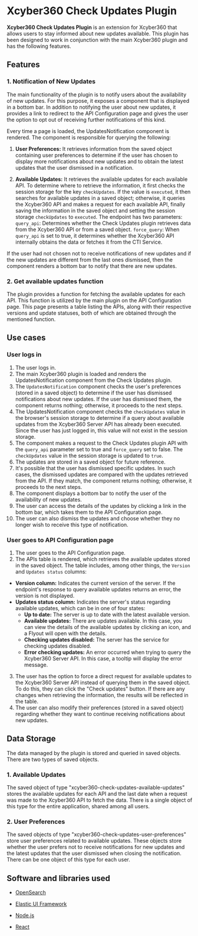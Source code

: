 # Xcyber360 Check Updates Plugin

**Xcyber360 Check Updates Plugin** is an extension for Xcyber360 that allows users to stay informed about new updates available. This plugin has been designed to work in conjunction with the main Xcyber360 plugin and has the following features.

## Features

### 1. Notification of New Updates

The main functionality of the plugin is to notify users about the availability of new updates. For this purpose, it exposes a component that is displayed in a bottom bar. In addition to notifying the user about new updates, it provides a link to redirect to the API Configuration page and gives the user the option to opt out of receiving further notifications of this kind.

Every time a page is loaded, the UpdatesNotification component is rendered. The component is responsible for querying the following:

1.  **User Preferences:** It retrieves information from the saved object containing user preferences to determine if the user has chosen to display more notifications about new updates and to obtain the latest updates that the user dismissed in a notification.

2.  **Available Updates:** It retrieves the available updates for each available API. To determine where to retrieve the information, it first checks the session storage for the key `checkUpdates`. If the value is `executed`, it then searches for available updates in a saved object; otherwise, it queries the Xcyber360 API and makes a request for each available API, finally saving the information in the saved object and setting the session storage `checkUpdates` to `executed`.
    The endpoint has two parameters:
    `query_api`: Determines whether the Check Updates plugin retrieves data from the Xcyber360 API or from a saved object.
    `force_query`: When `query_api` is set to true, it determines whether the Xcyber360 API internally obtains the data or fetches it from the CTI Service.

If the user had not chosen not to receive notifications of new updates and if the new updates are different from the last ones dismissed, then the component renders a bottom bar to notify that there are new updates.

### 2. Get available updates function

The plugin provides a function for fetching the available updates for each API. This function is utilized by the main plugin on the API Configuration page. This page presents a table listing the APIs, along with their respective versions and update statuses, both of which are obtained through the mentioned function.

## Use cases

### User logs in

1.  The user logs in.
2.  The main Xcyber360 plugin is loaded and renders the UpdatesNotification component from the Check Updates plugin.
3.  The `UpdatesNotification` component checks the user's preferences (stored in a saved object) to determine if the user has dismissed notifications about new updates. If the user has dismissed them, the component returns nothing; otherwise, it proceeds to the next steps.
4.  The UpdatesNotification component checks the `checkUpdates` value in the browser's session storage to determine if a query about available updates from the Xcyber360 Server API has already been executed. Since the user has just logged in, this value will not exist in the session storage.
5.  The component makes a request to the Check Updates plugin API with the `query_api` parameter set to true and `force_query` set to false. The `checkUpdates` value in the session storage is updated to `true`.
6.  The updates are stored in a saved object for future reference.
7.  It's possible that the user has dismissed specific updates. In such cases, the dismissed updates are compared with the updates retrieved from the API. If they match, the component returns nothing; otherwise, it proceeds to the next steps.
8.  The component displays a bottom bar to notify the user of the availability of new updates.
9.  The user can access the details of the updates by clicking a link in the bottom bar, which takes them to the API Configuration page.
10. The user can also dismiss the updates and choose whether they no longer wish to receive this type of notification.

### User goes to API Configuration page

1. The user goes to the API Configuration page.
2. The APIs table is rendered, which retrieves the available updates stored in the saved object. The table includes, among other things, the `Version` and `Updates status` columns:

- **Version column:** Indicates the current version of the server. If the endpoint's response to query available updates returns an error, the version is not displayed.
- **Updates status column:** Indicates the server's status regarding available updates, which can be in one of four states:
  - **Up to date:** The server is up to date with the latest available version.
  - **Available updates:** There are updates available. In this case, you can view the details of the available updates by clicking an icon, and a Flyout will open with the details.
  - **Checking updates disabled:** The server has the service for checking updates disabled.
  - **Error checking updates:** An error occurred when trying to query the Xcyber360 Server API. In this case, a tooltip will display the error message.

3. The user has the option to force a direct request for available updates to the Xcyber360 Server API instead of querying them in the saved object. To do this, they can click the "Check updates" button. If there are any changes when retrieving the information, the results will be reflected in the table.
4. The user can also modify their preferences (stored in a saved object) regarding whether they want to continue receiving notifications about new updates.

## Data Storage

The data managed by the plugin is stored and queried in saved objects. There are two types of saved objects.

### 1. Available Updates

The saved object of type "xcyber360-check-updates-available-updates" stores the available updates for each API and the last date when a request was made to the Xcyber360 API to fetch the data. There is a single object of this type for the entire application, shared among all users.

### 2. User Preferences

The saved objects of type "xcyber360-check-updates-user-preferences" store user preferences related to available updates. These objects store whether the user prefers not to receive notifications for new updates and the latest updates that the user dismissed when closing the notification. There can be one object of this type for each user.

## Software and libraries used

- [OpenSearch](https://opensearch.org/)

- [Elastic UI Framework](https://eui.elastic.co/)

- [Node.js](https://nodejs.org)

- [React](https://reactjs.org)
